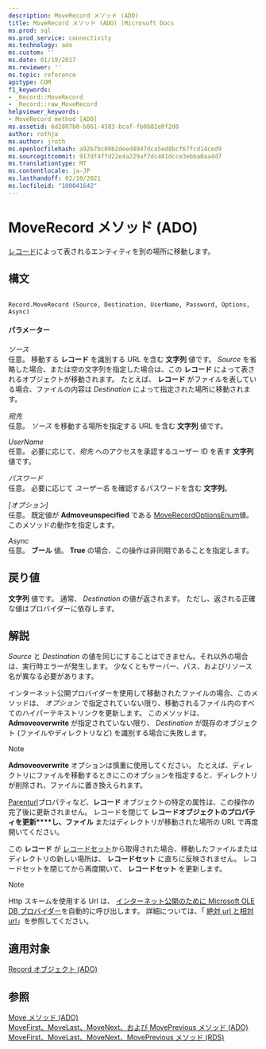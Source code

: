 ```yaml
---
description: MoveRecord メソッド (ADO)
title: MoveRecord メソッド (ADO) |Microsoft Docs
ms.prod: sql
ms.prod_service: connectivity
ms.technology: ado
ms.custom: ''
ms.date: 01/19/2017
ms.reviewer: ''
ms.topic: reference
apitype: COM
f1_keywords:
- _Record::MoveRecord
- _Record::raw_MoveRecord
helpviewer_keywords:
- MoveRecord method [ADO]
ms.assetid: 6d2807b0-b861-4583-bcaf-fb0b82e0f2d0
author: rothja
ms.author: jroth
ms.openlocfilehash: a92b7bc00b2deed4047dca5ed8bcf67fcd14ced9
ms.sourcegitcommit: 917df4ffd22e4a229af7dc481dcce3ebba0aa4d7
ms.translationtype: MT
ms.contentlocale: ja-JP
ms.lasthandoff: 02/10/2021
ms.locfileid: "100041642"
---
```

# <a name="moverecord-method-ado"></a>MoveRecord メソッド (ADO)
[レコード](./record-object-ado.md)によって表されるエンティティを別の場所に移動します。  
  
## <a name="syntax"></a>構文  
  
```  
  
Record.MoveRecord (Source, Destination, UserName, Password, Options, Async)  
```  
  
#### <a name="parameters"></a>パラメーター  
 *ソース*  
 任意。 移動する **レコード** を識別する URL を含む **文字列** 値です。 *Source* を省略した場合、または空の文字列を指定した場合は、この **レコード** によって表されるオブジェクトが移動されます。 たとえば、 **レコード** がファイルを表している場合、ファイルの内容は *Destination* によって指定された場所に移動されます。  
  
 *宛先*  
 任意。 *ソース* を移動する場所を指定する URL を含む **文字列** 値です。  
  
 *UserName*  
 任意。 必要に応じて、*宛先* へのアクセスを承認するユーザー ID を表す **文字列** 値です。  
  
 *パスワード*  
 任意。 必要に応じて *ユーザー名* を確認するパスワードを含む **文字列**。  
  
 *[オプション]*  
 任意。 既定値が **Admoveunspecified** である [MoveRecordOptionsEnum](./moverecordoptionsenum.md)値。 このメソッドの動作を指定します。  
  
 *Async*  
 任意。 **ブール** 値。 **True** の場合、この操作は非同期であることを指定します。  
  
## <a name="return-value"></a>戻り値  
 **文字列** 値です。 通常、 *Destination* の値が返されます。 ただし、返される正確な値はプロバイダーに依存します。  
  
## <a name="remarks"></a>解説  
 *Source* と *Destination* の値を同じにすることはできません。それ以外の場合は、実行時エラーが発生します。 少なくともサーバー、パス、およびリソース名が異なる必要があります。  
  
 インターネット公開プロバイダーを使用して移動されたファイルの場合、このメソッドは、 *オプション* で指定されていない限り、移動されるファイル内のすべてのハイパーテキストリンクを更新します。 このメソッドは、 **Admoveoverwrite** が指定されていない限り、 *Destination* が既存のオブジェクト (ファイルやディレクトリなど) を識別する場合に失敗します。  
  
> [!NOTE]
>  **Admoveoverwrite** オプションは慎重に使用してください。 たとえば、ディレクトリにファイルを移動するときにこのオプションを指定すると、ディレクトリが削除され、ファイルに置き換えられます。  
  
 [Parenturl](./parenturl-property-ado.md)プロパティなど、**レコード** オブジェクトの特定の属性は、この操作の完了後に更新されません。 レコードを閉じて **レコードオブジェクトのプロパティを更新****し、ファイル** またはディレクトリが移動された場所の URL で再度開いてください。  
  
 この **レコード** が [レコードセット](./recordset-object-ado.md)から取得された場合、移動したファイルまたはディレクトリの新しい場所は、 **レコードセット** に直ちに反映されません。 レコードセットを閉じてから再度開いて、 **レコードセット** を更新します。  
  
> [!NOTE]
>  Http スキームを使用する Url は、 [インターネット公開のために Microsoft OLE DB プロバイダー](../../guide/appendixes/microsoft-ole-db-provider-for-internet-publishing.md)を自動的に呼び出します。 詳細については、「 [絶対 url と相対 url](../../guide/data/absolute-and-relative-urls.md)」を参照してください。  
  
## <a name="applies-to"></a>適用対象  
 [Record オブジェクト (ADO)](./record-object-ado.md)  
  
## <a name="see-also"></a>参照  
 [Move メソッド (ADO)](./move-method-ado.md)   
 [MoveFirst、MoveLast、MoveNext、および MovePrevious メソッド (ADO)](./movefirst-movelast-movenext-and-moveprevious-methods-ado.md)   
 [MoveFirst、MoveLast、MoveNext、MovePrevious メソッド (RDS)](../rds-api/movefirst-movelast-movenext-and-moveprevious-methods-rds.md)